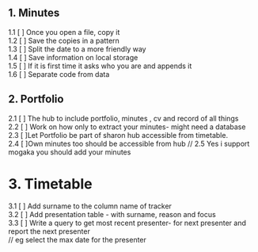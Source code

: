  ## 1. Minutes

1.1 [ ] Once you open a file, copy it  
1.2 [ ] Save the copies in a pattern  
1.3 [ ] Split the date to a more friendly way  
1.4 [ ] Save information on local storage  
1.5 [ ] If it is first time it asks who you are and appends it  
1.6 [ ] Separate code from data  

## 2. Portfolio

2.1 [ ] The hub to include portfolio, minutes , cv and record of all things  
2.2 [ ] Work on how only to extract your minutes- might need a database   
2.3  [ ]Let Portfolio be part of sharon hub accessible from timetable.  
 2.4 [ ]Own minutes too should be accessible from hub
// 2.5 Yes i support mogaka you should add your minutes

# 3. Timetable
3.1 [ ] Add surname to the column name of tracker  
3.2 [ ] Add presentation table - with surname, reason and focus  
3.3 [ ] Write a query to get most recent presenter- for next presenter and report the next presenter  
// eg select the max date for the presenter



  
  
  
 